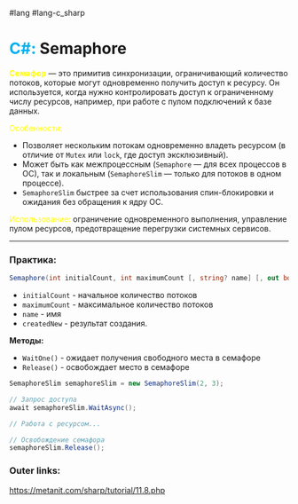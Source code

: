 #lang #lang-c_sharp 
# <font color="#00b0f0">C#:</font> Semaphore

**<font color="#ffff00">Семафор</font>** — это примитив синхронизации, ограничивающий количество потоков, которые могут одновременно получить доступ к ресурсу. Он используется, когда нужно контролировать доступ к ограниченному числу ресурсов, например, при работе с пулом подключений к базе данных.

<font color="#ffff00">Особенности:</font>
- Позволяет нескольким потокам одновременно владеть ресурсом (в отличие от `Mutex` или `lock`, где доступ эксклюзивный).
- Может быть как межпроцессным (`Semaphore` — для всех процессов в ОС), так и локальным (`SemaphoreSlim` — только для потоков в одном процессе).
- `SemaphoreSlim` быстрее за счет использования спин-блокировки и ожидания без обращения к ядру ОС.

<font color="#ffff00">Использование:</font> ограничение одновременного выполнения, управление пулом ресурсов, предотвращение перегрузки системных сервисов.

---

### Практика:

```csharp
Semaphore(int initialCount, int maximumCount [, string? name] [, out bool createdNew])
```
- `initialCount` - начальное количество потоков
- `maximumCount` - максимальное количество потоков
- `name` - имя
- `createdNew` - результат создания.

**Методы:**
- `WaitOne()` - ожидает получения свободного места в семафоре
- `Release()` - освобождает место в семафоре

```csharp
SemaphoreSlim semaphoreSlim = new SemaphoreSlim(2, 3);

// Запрос доступа
await semaphoreSlim.WaitAsync();

// Работа с ресурсом...

// Освобождение семафора
semaphoreSlim.Release();

```

### Outer links:
https://metanit.com/sharp/tutorial/11.8.php